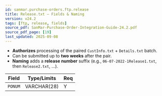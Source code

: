 ```yaml
---
id: sanmar.purchase-orders.ftp.release
title: Release.txt — Fields & Naming
version: v24.2
tags: [ftp, release, fields]
source_pdf: SanMar-Purchase-Order-Integration-Guide-24.2.pdf
source_pdf_page: [19]
last_updated: 2025-09-08
---
```


- **Authorizes** processing of the paired `CustInfo.txt` + `Details.txt` batch.  
- Can be submitted up to **two weeks** after the pair.  
- **Naming** adds a **release number** suffix (e.g., `06-07-2022-1Release1.txt`, then `Release2.txt`, …).

| Field | Type/Limits | Req |
|---|---|---|
| `PONUM` | VARCHAR(28) | Y |
